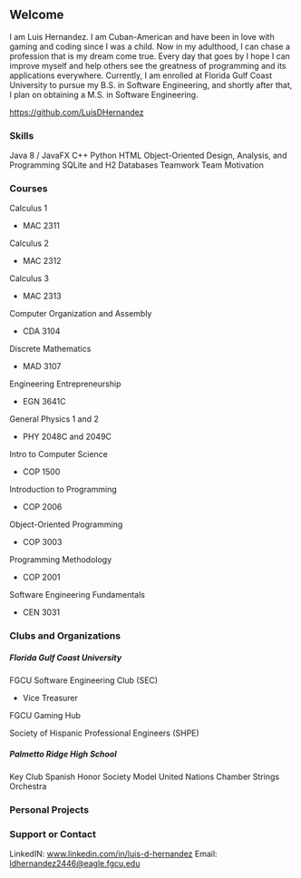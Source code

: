 ## Welcome

I am Luis Hernandez. I am Cuban-American and have been in love with gaming and coding since I was a child. Now in my adulthood, I can chase a profession that is my dream come true. Every day that goes by I hope I can improve myself and help others see the greatness of programming and its applications everywhere. Currently, I am enrolled at Florida Gulf Coast University to pursue my B.S. in Software Engineering, and shortly after that, I plan on obtaining a M.S. in Software Engineering.

https://github.com/LuisDHernandez 
### Skills
Java 8 / JavaFX
C++
Python
HTML
Object-Oriented Design, Analysis, and Programming
SQLite and H2 Databases
Teamwork
Team Motivation

### Courses

Calculus 1
- MAC 2311

Calculus 2
- MAC 2312

Calculus 3
- MAC 2313

Computer Organization and Assembly
- CDA 3104

Discrete Mathematics
- MAD 3107

Engineering Entrepreneurship
- EGN 3641C

General Physics 1 and 2
- PHY 2048C and 2049C

Intro to Computer Science
- COP 1500

Introduction to Programming
- COP 2006

Object-Oriented Programming
- COP 3003

Programming Methodology
- COP 2001

Software Engineering Fundamentals
- CEN 3031

### Clubs and Organizations

##### Florida Gulf Coast University
FGCU Software Engineering Club (SEC)
- Vice Treasurer

FGCU Gaming Hub

Society of Hispanic Professional Engineers (SHPE)

##### Palmetto Ridge High School
Key Club
Spanish Honor Society
Model United Nations
Chamber Strings Orchestra
### Personal Projects

### Support or Contact

LinkedIN: www.linkedin.com/in/luis-d-hernandez
Email: ldhernandez2446@eagle.fgcu.edu
